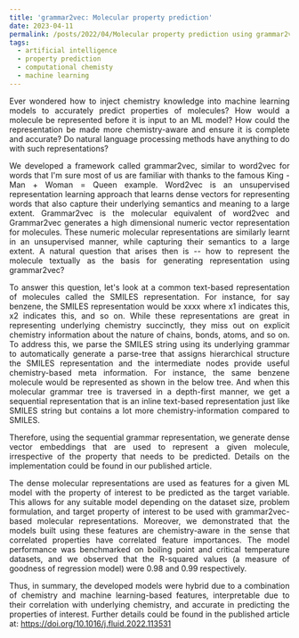 ```yaml
---
title: 'grammar2vec: Molecular property prediction'
date: 2023-04-11
permalink: /posts/2022/04/Molecular property prediction using grammar2vec/
tags:
  - artificial intelligence
  - property prediction
  - computational chemisty
  - machine learning 
---
```

<div style="text-align: justify">

Ever wondered how to inject chemistry knowledge into machine learning models to accurately predict properties of molecules? How would a molecule be represented before it is input to an ML model? How could the representation be made more chemistry-aware and ensure it is complete and accurate? Do natural language processing methods have anything to do with such representations?

We developed a framework called grammar2vec, similar to word2vec for words that I'm sure most of us are familiar with thanks to the famous King - Man + Woman = Queen example.  Word2vec is an unsupervised representation learning approach that learns dense vectors for representing words that also capture their underlying semantics and meaning to a large extent. Grammar2vec is the molecular equivalent of word2vec and Grammar2vec generates a high dimensional numeric vector representation for molecules. These numeric molecular representations are similarly learnt in an unsupervised manner, while capturing their semantics to a large extent. A natural question that arises then is -- how to represent the molecule textually as the basis for generating representation using grammar2vec?

To answer this question, let's look at a common text-based representation of molecules called the SMILES representation. For instance, for say benzene, the SMILES representation would be xxxx where x1 indicates this, x2 indicates this, and so on. While these representations are great in representing underlying chemistry succinctly, they miss out on explicit chemistry information about the nature of chains, bonds, atoms, and so on. To address this, we parse the SMILES string using its underlying grammar to automatically generate a parse-tree that assigns hierarchical structure the SMILES representation and the intermediate nodes provide useful chemistry-based meta information. For instance, the same benzene molecule would be represented as shown in the below tree. And when this molecular grammar tree is traversed in a depth-first manner, we get a sequential representation that is an inline text-based representation just like SMILES string but contains a lot more chemistry-information compared to SMILES. 

Therefore, using the sequential grammar representation, we generate dense vector embeddings that are used to represent a given molecule, irrespective of the property that needs to be predicted. Details on the implementation could be found in our published article. 

The dense molecular representations are used as features for a given ML model with the property of interest to be predicted as the target variable. This allows for any suitable model depending on the dataset size, problem formulation, and target property of interest to be used with grammar2vec-based molecular representations. Moreover, we demonstrated that the models built using these features are chemistry-aware in the sense that correlated properties have correlated feature importances. The model performance was benchmarked on boiling point and critical temperature datasets, and we observed that the R-squared values (a measure of goodness of regression model) were 0.98 and 0.99 respectively. 

Thus, in summary, the developed models were hybrid due to a combination of chemistry and machine learning-based features, interpretable due to their correlation with underlying chemistry, and accurate in predicting the properties of interest. Further details could be found in the published article at: https://doi.org/10.1016/j.fluid.2022.113531
  
  
</div>
  

